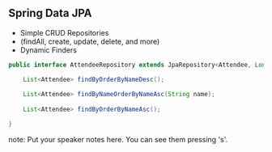 ##  Spring Data JPA

- Simple CRUD Repositories
- (findAll, create, update, delete, and more)
- Dynamic Finders 

```java
public interface AttendeeRepository extends JpaRepository<Attendee, Long> {

	List<Attendee> findByOrderByNameDesc();
    
	List<Attendee> findByNameOrderByNameAsc(String name);
    
	List<Attendee> findByOrderByNameAsc();

}

```



note:
    Put your speaker notes here.
    You can see them pressing 's'.

